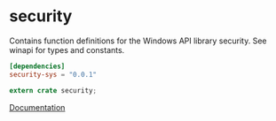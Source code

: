 # security #
Contains function definitions for the Windows API library security. See winapi for types and constants.

```toml
[dependencies]
security-sys = "0.0.1"
```

```rust
extern crate security;
```

[Documentation](https://retep998.github.io/doc/security/)
